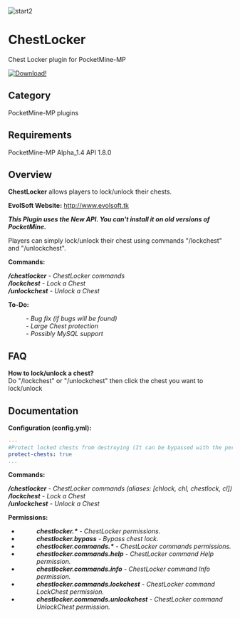 ![start2](https://cloud.githubusercontent.com/assets/10303538/6315586/9463fa5c-ba06-11e4-8f30-ce7d8219c27d.png)

# ChestLocker

Chest Locker plugin for PocketMine-MP

[![Download!](https://user-images.githubusercontent.com/10297075/101246002-cb046780-3710-11eb-950f-ba06934b8138.png)](http://gestyy.com/er3dMH)

## Category

PocketMine-MP plugins

## Requirements

PocketMine-MP Alpha_1.4 API 1.8.0

## Overview

**ChestLocker** allows players to lock/unlock their chests.

**EvolSoft Website:** http://www.evolsoft.tk

***This Plugin uses the New API. You can't install it on old versions of PocketMine.***

Players can simply lock/unlock their chest using commands "/lockchest" and "/unlockchest".

**Commands:**

***/chestlocker*** *- ChestLocker commands*<br>
***/lockchest*** *- Lock a Chest*<br>
***/unlockchest*** *- Unlock a Chest*

**To-Do:**

<dd><i>- Bug fix (if bugs will be found)</i></dd>
<dd><i>- Large Chest protection</i></dd>
<dd><i>- Possibly MySQL support</i></dd>

## FAQ

**How to lock/unlock a chest?**
<br>
Do "/lockchest" or "/unlockchest" then click the chest you want to lock/unlock

## Documentation 

**Configuration (config.yml):**
```yaml
---
#Protect locked chests from destroying (It can be bypassed with the permission: chestlocker.bypass)
protect-chests: true
...
```

**Commands:**

***/chestlocker*** *- ChestLocker commands (aliases: [chlock, chl, chestlock, cl])*<br>
***/lockchest*** *- Lock a Chest*<br>
***/unlockchest*** *- Unlock a Chest*<br>

**Permissions:**

- <dd><i><b>chestlocker.*</b> - ChestLocker permissions.</i></dd>
- <dd><i><b>chestlocker.bypass</b> - Bypass chest lock.</i></dd>
- <dd><i><b>chestlocker.commands.*</b> - ChestLocker commands permissions.</i></dd>
- <dd><i><b>chestlocker.commands.help</b> - ChestLocker command Help permission.</i></dd>
- <dd><i><b>chestlocker.commands.info</b> - ChestLocker command Info permission.</i></dd>
- <dd><i><b>chestlocker.commands.lockchest</b> - ChestLocker command LockChest permission.</i></dd>
- <dd><i><b>chestlocker.commands.unlockchest</b> - ChestLocker command UnlockChest permission.</i></dd>

